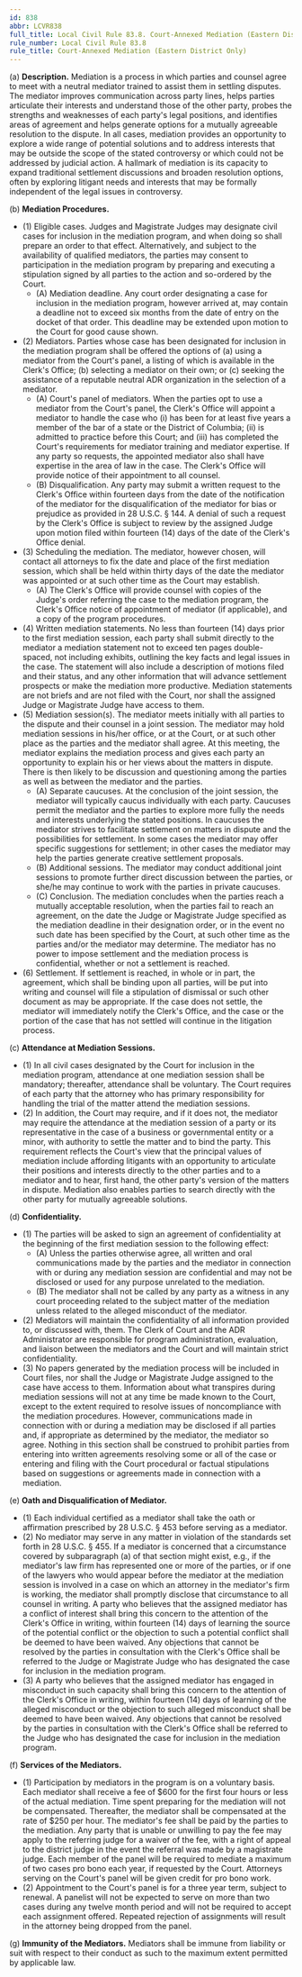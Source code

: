 ```yaml
---
id: 838
abbr: LCVR838
full_title: Local Civil Rule 83.8. Court-Annexed Mediation (Eastern District Only) [formerly Local Civil Rule 83.11]
rule_number: Local Civil Rule 83.8
rule_title: Court-Annexed Mediation (Eastern District Only)
---
```


(a) __Description.__ Mediation is a process in which parties and counsel agree to meet with a
neutral mediator trained to assist them in settling disputes. The mediator improves communication
across party lines, helps parties articulate their interests and understand those of the other party,
probes the strengths and weaknesses of each party's legal positions, and identifies areas of agreement
and helps generate options for a mutually agreeable resolution to the dispute. In all cases, mediation
provides an opportunity to explore a wide range of potential solutions and to address interests that
may be outside the scope of the stated controversy or which could not be addressed by judicial
action. A hallmark of mediation is its capacity to expand traditional settlement discussions and
broaden resolution options, often by exploring litigant needs and interests that may be formally
independent of the legal issues in controversy.

(b) __Mediation Procedures.__

  * (1) Eligible cases. Judges and Magistrate Judges may designate civil cases for
inclusion in the mediation program, and when doing so shall prepare an order to that effect.
Alternatively, and subject to the availability of qualified mediators, the parties may consent to
participation in the mediation program by preparing and executing a stipulation signed by all
parties to the action and so-ordered by the Court.
    * (A) Mediation deadline. Any court order designating a case for inclusion in the
mediation program, however arrived at, may contain a deadline not to exceed six
months from the date of entry on the docket of that order. This deadline may be
extended upon motion to the Court for good cause shown.
  * (2) Mediators. Parties whose case has been designated for inclusion in the
mediation program shall be offered the options of (a) using a mediator from the Court's
panel, a listing of which is available in the Clerk's Office; (b) selecting a mediator on their
own; or (c) seeking the assistance of a reputable neutral ADR organization in the selection of 
a mediator.
    * (A) Court's panel of mediators. When the parties opt to use a mediator
from the Court's panel, the Clerk's Office will appoint a mediator to handle the case
who (i) has been for at least five years a member of the bar of a state or the District of
Columbia; (ii) is admitted to practice before this Court; and (iii) has completed the
Court's requirements for mediator training and mediator expertise. If any party so
requests, the appointed mediator also shall have expertise in the area of law in the
case. The Clerk's Office will provide notice of their appointment to all counsel.
    * (B) Disqualification. Any party may submit a written request to the Clerk's
Office within fourteen days from the date of the notification of the mediator for the
disqualification of the mediator for bias or prejudice as provided in 28 U.S.C. § 144.
A denial of such a request by the Clerk's Office is subject to review by the assigned 
Judge upon motion filed within fourteen (14) days of the date of the Clerk's Office
denial.
  * (3) Scheduling the mediation. The mediator, however chosen, will contact all
attorneys to fix the date and place of the first mediation session, which shall be held within
thirty days of the date the mediator was appointed or at such other time as the Court may
establish.
    * (A) The Clerk's Office will provide counsel with copies of the Judge's order
referring the case to the mediation program, the Clerk's Office notice of appointment
of mediator (if applicable), and a copy of the program procedures.
  * (4) Written mediation statements. No less than fourteen (14) days prior to the first
mediation session, each party shall submit directly to the mediator a mediation statement not
to exceed ten pages double-spaced, not including exhibits, outlining the key facts and legal
issues in the case. The statement will also include a description of motions filed and their
status, and any other information that will advance settlement prospects or make the
mediation more productive. Mediation statements are not briefs and are not filed with the
Court, nor shall the assigned Judge or Magistrate Judge have access to them.
  * (5) Mediation session(s). The mediator meets initially with all parties to the dispute
and their counsel in a joint session. The mediator may hold mediation sessions in his/her
office, or at the Court, or at such other place as the parties and the mediator shall agree. At
this meeting, the mediator explains the mediation process and gives each party an opportunity
to explain his or her views about the matters in dispute. There is then likely to be discussion 
and questioning among the parties as well as between the mediator and the parties.
    * (A) Separate caucuses. At the conclusion of the joint session, the mediator
will typically caucus individually with each party. Caucuses permit the mediator and
the parties to explore more fully the needs and interests underlying the stated
positions. In caucuses the mediator strives to facilitate settlement on matters in
dispute and the possibilities for settlement. In some cases the mediator may offer
specific suggestions for settlement; in other cases the mediator may help the parties
generate creative settlement proposals.
    * (B) Additional sessions. The mediator may conduct additional joint sessions
to promote further direct discussion between the parties, or she/he may continue to
work with the parties in private caucuses.
    * (C) Conclusion. The mediation concludes when the parties reach a mutually
acceptable resolution, when the parties fail to reach an agreement, on the date the
Judge or Magistrate Judge specified as the mediation deadline in their designation
order, or in the event no such date has been specified by the Court, at such other time
as the parties and/or the mediator may determine. The mediator has no power to
impose settlement and the mediation process is confidential, whether or not a
settlement is reached.
  * (6) Settlement. If settlement is reached, in whole or in part, the agreement, which
shall be binding upon all parties, will be put into writing and counsel will file a stipulation of
dismissal or such other document as may be appropriate. If the case does not settle, the
mediator will immediately notify the Clerk's Office, and the case or the portion of the case 
that has not settled will continue in the litigation process.

(c) __Attendance at Mediation Sessions.__

  * (1) In all civil cases designated by the Court for inclusion in the mediation program,
attendance at one mediation session shall be mandatory; thereafter, attendance shall be
voluntary. The Court requires of each party that the attorney who has primary responsibility
for handling the trial of the matter attend the mediation sessions.
  * (2) In addition, the Court may require, and if it does not, the mediator may require
the attendance at the mediation session of a party or its representative in the case of a
business or governmental entity or a minor, with authority to settle the matter and to bind the
party. This requirement reflects the Court's view that the principal values of mediation
include affording litigants with an opportunity to articulate their positions and interests
directly to the other parties and to a mediator and to hear, first hand, the other party's version
of the matters in dispute. Mediation also enables parties to search directly with the other party for mutually
agreeable solutions.

(d) __Confidentiality.__

  * (1) The parties will be asked to sign an agreement of confidentiality at the beginning
of the first mediation session to the following effect:
    * (A) Unless the parties otherwise agree, all written and oral communications
made by the parties and the mediator in connection with or during any mediation
session are confidential and may not be disclosed or used for any purpose unrelated
to the mediation.
    * (B) The mediator shall not be called by any party as a witness in any court
proceeding related to the subject matter of the mediation unless related to the alleged
misconduct of the mediator.
  * (2) Mediators will maintain the confidentiality of all information provided to, or
discussed with, them. The Clerk of Court and the ADR Administrator are responsible for
program administration, evaluation, and liaison between the mediators and the Court and will
maintain strict confidentiality.
  * (3) No papers generated by the mediation process will be included in Court files, nor
shall the Judge or Magistrate Judge assigned to the case have access to them. Information
about what transpires during mediation sessions will not at any time be made known to the
Court, except to the extent required to resolve issues of noncompliance with the mediation
procedures. However, communications made in connection with or during a mediation may
be disclosed if all parties and, if appropriate as determined by the mediator, the mediator so
agree. Nothing in this section shall be construed to prohibit parties from entering into
written agreements resolving some or all of the case or entering and filing with the Court
procedural or factual stipulations based on suggestions or agreements made in connection 
with a mediation.

(e) __Oath and Disqualification of Mediator.__

  * (1) Each individual certified as a mediator shall take the oath or affirmation
prescribed by 28 U.S.C. § 453 before serving as a mediator.
  * (2) No mediator may serve in any matter in violation of the standards set forth in 28
U.S.C. § 455. If a mediator is concerned that a circumstance covered by subparagraph (a) of
that section might exist, e.g., if the mediator's law firm has represented one or more of the
parties, or if one of the lawyers who would appear before the mediator at the mediation
session is involved in a case on which an attorney in the mediator's firm is working, the
mediator shall promptly disclose that circumstance to all counsel in writing. A party who
believes that the assigned mediator has a conflict of interest shall bring this concern to the 
attention of the Clerk's Office in writing, within fourteen (14) days of learning the source of
the potential conflict or the objection to such a potential conflict shall be deemed to have
been waived. Any objections that cannot be resolved by the parties in consultation with the
Clerk's Office shall be referred to the Judge or Magistrate Judge who has designated the case
for inclusion in the mediation program.
  * (3) A party who believes that the assigned mediator has engaged in misconduct in
such capacity shall bring this concern to the attention of the Clerk's Office in writing, within
fourteen (14) days of learning of the alleged misconduct or the objection to such alleged
misconduct shall be deemed to have been waived. Any objections that cannot be resolved
by the parties in consultation with the Clerk's Office shall be referred to the Judge who has
designated the case for inclusion in the mediation program.

(f) __Services of the Mediators.__

  * (1) Participation by mediators in the program is on a voluntary basis. Each
mediator shall receive a fee of $600 for the first four hours or less of the actual mediation.
Time spent preparing for the mediation will not be compensated. Thereafter, the mediator
shall be compensated at the rate of $250 per hour. The mediator's fee shall be paid by the
parties to the mediation. Any party that is unable or unwilling to pay the fee may apply to
the referring judge for a waiver of the fee, with a right of appeal to the district judge in the
event the referral was made by a magistrate judge. Each member of the panel will be
required to mediate a maximum of two cases pro bono each year, if requested by the Court.
Attorneys serving on the Court's panel will be given credit for pro bono work.
  * (2) Appointment to the Court's panel is for a three year term, subject to renewal. A
panelist will not be expected to serve on more than two cases during any twelve month
period and will not be required to accept each assignment offered. Repeated rejection of
assignments will result in the attorney being dropped from the panel.

(g) __Immunity of the Mediators.__ Mediators shall be immune from liability or suit with
respect to their conduct as such to the maximum extent permitted by applicable law.